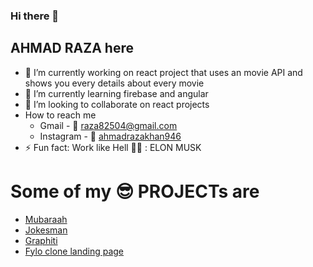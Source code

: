 ### Hi there 👋
## AHMAD RAZA here
- 🔭 I’m currently working on react project that uses an movie API and shows you every details about every movie
- 🌱 I’m currently learning firebase and angular 
-  👯 I’m looking to collaborate on react projects
-  How to reach me   
   - Gmail - 📩 raza82504@gmail.com   
   - Instagram - 🤳 [ahmadrazakhan946](https://instagram.com/ahmadrazakhan946)
- ⚡ Fun fact: Work like Hell 👷‍♀️ : ELON MUSK

# Some of my 😎 PROJECTs are
  -   [Mubaraah](https://mubaraa-edaf4.web.app/)
  -   [Jokesman](https://stupefied-mcclintock-7fd1ca.netlify.app/)
  -   [Graphiti](https://graphiti-dev.web.app/)
  -   [Fylo clone landing page](https://condescending-thompson-721592.netlify.app/)
